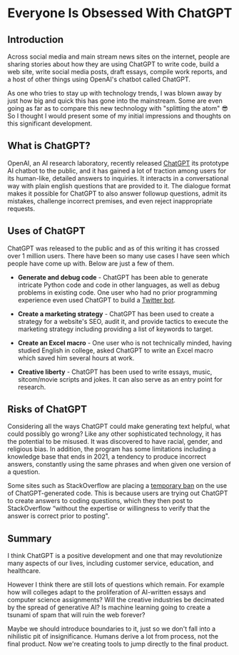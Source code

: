 # Everyone Is Obsessed With ChatGPT


## Introduction

Across social media and main stream news sites on the internet, people are sharing stories about how they are using ChatGPT to write code, build a web site, write social media posts, draft essays, compile work reports, and a host of other things using OpenAI's chatbot called ChatGPT.

As one who tries to stay up with technology trends, I was blown away by just how big and quick this has gone into the mainstream. Some are even going as far as to compare this new technology with "splitting the atom" 😎 So I thought I would present some of my initial impressions and thoughts on this significant development.

## What is ChatGPT?

OpenAI, an AI research laboratory, recently released [ChatGPT](https://openai.com/blog/chatgpt/) its prototype AI chatbot to the public, and it has gained a lot of traction among users for its human-like, detailed answers to inquiries. It interacts in a conversational way with plain english questions that are provided to it. The dialogue format makes it possible for ChatGPT to also answer followup questions, admit its mistakes, challenge incorrect premises, and even reject inappropriate requests.

## Uses of ChatGPT

ChatGPT was released to the public and as of this writing it has crossed over 1 million users. There have been so many use cases I have seen which people have come up with. Below are just a few of them.

- **Generate and debug code** - ChatGPT has been able to generate intricate Python code and code in other languages, as well as debug problems in existing code. One user who had no prior programming experience even used ChatGPT to build a [Twitter bot](https://medium.com/@rlodha1/how-i-used-chat-gpt-to-build-a-twitter-bot-without-any-programming-language-35bbc43f6ad).

- **Create a marketing strategy** - ChatGPT has been used to create a strategy for a website's SEO, audit it, and provide tactics to execute the marketing strategy including providing a list of keywords to target.

- **Create an Excel macro** - One user who is not technically minded, having studied English in college, asked ChatGPT to write an Excel macro which saved him several hours at work.

- **Creative liberty** - ChatGPT has been used to write essays, music, sitcom/movie scripts and jokes. It can also serve as an entry point for research.

## Risks of ChatGPT

Considering all the ways ChatGPT could make generating text helpful, what could possibly go wrong? Like any other sophisticated technology, it has the potential to be misused. It was discovered to have racial, gender, and religious bias. In addition, the program has some limitations including a knowledge base that ends in 2021, a tendency to produce incorrect answers, constantly using the same phrases and when given one version of a question.

Some sites such as StackOverflow are placing a [temporary ban](https://meta.stackoverflow.com/questions/421831/temporary-policy-chatgpt-is-banned) on the use of ChatGPT-generated code. This is because users are trying out ChatGPT to create answers to coding questions, which they then post to StackOverflow “without the expertise or willingness to verify that the answer is correct prior to posting".

## Summary

I think ChatGPT is a positive development and one that may revolutionize many aspects of our lives, including customer service, education, and healthcare.

However I think there are still lots of questions which remain. For example how will colleges adapt to the proliferation of AI-written essays and computer science assignments? Will the creative industries be decimated by the spread of generative AI? Is machine learning going to create a tsunami of spam that will ruin the web forever?

Maybe we should introduce boundaries to it, just so we don't fall into a nihilistic pit of insignificance. Humans derive a lot from process, not the final product. Now we're creating tools to jump directly to the final product.

